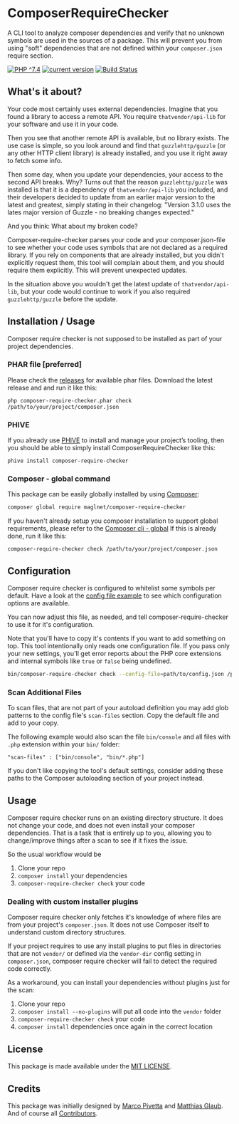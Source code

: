 # ComposerRequireChecker

A CLI tool to analyze composer dependencies and verify that no unknown symbols are used in the sources of a package.
This will prevent you from using "soft" dependencies that are not defined within your `composer.json` require section.

[![PHP ^7.4](https://img.shields.io/badge/PHP-^7.4-brightgreen.svg?style=flat-square)](https://php.net)
[![current version](https://img.shields.io/packagist/v/maglnet/composer-require-checker.svg?style=flat-square)](https://packagist.org/packages/maglnet/composer-require-checker)
[![Build Status](https://img.shields.io/travis/maglnet/ComposerRequireChecker.svg?style=flat-square)](https://travis-ci.org/maglnet/ComposerRequireChecker)

## What's it about?

Your code most certainly uses external dependencies. Imagine that you found a library to access a remote API. You require `thatvendor/api-lib` for your software and use it in your code.

Then you see that another remote API is available, but no library exists. The use case is simple, so you look around and find that `guzzlehttp/guzzle` (or any other HTTP client library) is already installed, and you use it right away to fetch some info.

Then some day, when you update your dependencies, your access to the second API breaks. Why? Turns out that the reason `guzzlehttp/guzzle` was installed is that it is a dependency of `thatvendor/api-lib` you included, and their developers decided to update from an earlier major version to the latest and greatest, simply stating in their changelog: "Version 3.1.0 uses the lates major version of Guzzle - no breaking changes expected."

And you think: What about my broken code?

Composer-require-checker parses your code and your composer.json-file to see whether your code uses symbols that are not declared as a required library. If you rely on components that are already installed, but you didn't explicitly request them, this tool will complain about them, and you should require them explicitly. This will prevent unexpected updates.

In the situation above you wouldn't get the latest update of `thatvendor/api-lib`, but your code would continue to work if you also required `guzzlehttp/guzzle` before the update.

## Installation / Usage

Composer require checker is not supposed to be installed as part of your project dependencies.
  
### PHAR file [preferred]

Please check the [releases](https://github.com/maglnet/ComposerRequireChecker/releases) for available phar files.
Download the latest release and and run it like this:
```
php composer-require-checker.phar check /path/to/your/project/composer.json
```

### PHIVE

If you already use [PHIVE](https://phar.io/)  to install and manage your project’s tooling, then you should be able to simply install ComposerRequireChecker like this:

```
phive install composer-require-checker
``` 

### Composer - global command

This package can be easily globally installed by using [Composer]:

```sh
composer global require maglnet/composer-require-checker
```

If you haven't already setup you composer installation to support global requirements, please refer to the [Composer cli - global]
If this is already done, run it like this:

```
composer-require-checker check /path/to/your/project/composer.json
```

## Configuration

Composer require checker is configured to whitelist some symbols per default. Have a look at the
[config file example](data/config.dist.json) to see which configuration options are available.

You can now adjust this file, as needed, and tell composer-require-checker to use it for it's configuration.

Note that you'll have to copy it's contents if you want to add something on top. This tool intentionally only 
reads one configuration file. If you pass only your new settings, you'll get error reports about the PHP core
extensions and internal symbols like `true` or `false` being undefined.

```sh
bin/composer-require-checker check --config-file=path/to/config.json /path/to/your/project/composer.json
``` 

### Scan Additional Files

To scan files, that are not part of your autoload definition you may add glob patterns to the config file's `scan-files`
section. Copy the default file and add to your copy.

The following example would also scan the file `bin/console` and all files with `.php` extension within your `bin/` folder:

```
"scan-files" : ["bin/console", "bin/*.php"]
```

If you don't like copying the tool's default settings, consider adding these paths to the Composer autoloading section 
of your project instead.

## Usage

Composer require checker runs on an existing directory structure. It does not change your code, and does not even install your composer dependencies. That is a task that is entirely up to you, allowing you to change/improve things after a scan to see if it fixes the issue.

So the usual workflow would be

1. Clone your repo
2. `composer install` your dependencies
3. `composer-require-checker check` your code

### Dealing with custom installer plugins

Composer require checker only fetches it's knowledge of where files are from your project's `composer.json`. It does not use Composer itself to understand custom directory structures.

If your project requires to use any install plugins to put files in directories that are not `vendor/` or defined via the `vendor-dir` config setting in `composer.json`, composer require checker will fail to detect the required code correctly.

As a workaround, you can install your dependencies without plugins just for the scan:

1. Clone your repo
2. `composer install --no-plugins` will put all code into the `vendor` folder
3. `composer-require-checker check` your code
4. `composer install` dependencies once again in the correct location

## License

This package is made available under the [MIT LICENSE](LICENSE).

## Credits

This package was initially designed by [Marco Pivetta](https://github.com/ocramius) and [Matthias Glaub](https://github.com/maglnet).  
And of course all [Contributors](https://github.com/maglnet/ComposerRequireChecker/graphs/contributors).

[Composer]: https://getcomposer.org
[Composer cli - global]: https://getcomposer.org/doc/03-cli.md#global

